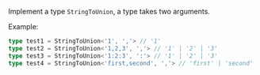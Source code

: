 Implement a type `StringToUnion`, а type takes two arguments.

Example: 

```ts
type test1 = StringToUnion<'1', ','> // '1'
type test2 = StringToUnion<'1,2,3', ','> // '1' | '2' | '3'
type test3 = StringToUnion<'1:2:3', ':'> // '1' | '2' | '3'
type test4 = StringToUnion<'first,second', ','> // 'first' | 'second'
```
